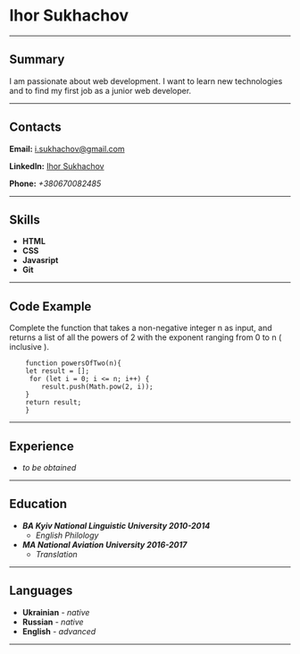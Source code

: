 # Ihor Sukhachov  

***  

## Summary  

I am passionate about web development. I want to learn new technologies and to find my first job as a junior web developer.  

***  

## Contacts
**Email:** <i.sukhachov@gmail.com>  

**LinkedIn:** [Ihor Sukhachov](https://www.linkedin.com/in/ihor-sukhachov/)  

**Phone:** *+380670082485*

***  

## Skills  
- **HTML**  
- **CSS**  
- **Javasript**  
- **Git**

***  

## Code Example 
Complete the function that takes a non-negative integer n as input, and returns a list of all the powers of 2 with the  exponent ranging from 0 to n ( inclusive ). 
```
    function powersOfTwo(n){
    let result = [];
     for (let i = 0; i <= n; i++) {
        result.push(Math.pow(2, i));
    }
    return result;
    }  
```  
***  

## Experience  
- *to be obtained*  

***  

## Education  
- ***BA Kyiv National Linguistic University 2010-2014***  
    - *English Philology*  
- ***MA National Aviation University 2016-2017***  
    - *Translation*  

***  

## Languages  
- **Ukrainian** - *native*  
- **Russian** - *native*  
- **English** - *advanced*  

***